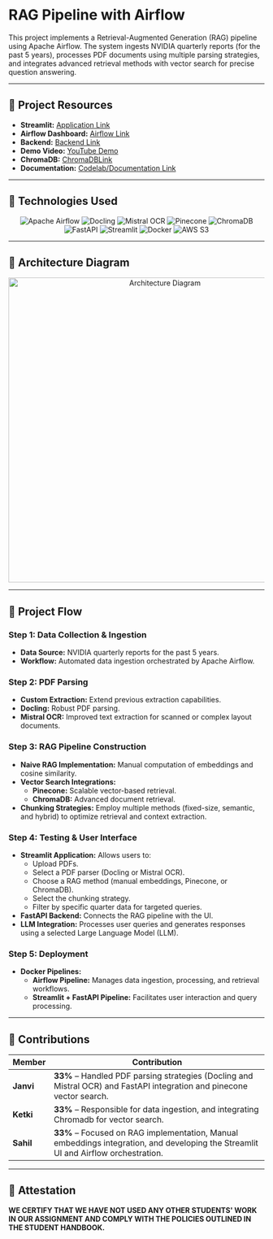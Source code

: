 # RAG Pipeline with Airflow

This project implements a Retrieval-Augmented Generation (RAG) pipeline using Apache Airflow. The system ingests NVIDIA quarterly reports (for the past 5 years), processes PDF documents using multiple parsing strategies, and integrates advanced retrieval methods with vector search for precise question answering.

---

## **📌 Project Resources**
- **Streamlit:** [Application Link](http://34.21.56.116:8501)
- **Airflow Dashboard:** [Airflow Link](http://34.21.56.116:8080)
- **Backend:** [Backend Link](http://34.21.56.116:8000)
- **Demo Video:** [YouTube Demo](https://youtu.be/7x4iwCADyJA)
- **ChromaDB:** [ChromaDBLink](http://34.21.56.116:8001)
- **Documentation:** [Codelab/Documentation Link](https://codelabs-preview.appspot.com/?file_id=1lXv5JZRfDRDjS80zOzsKx5Y2xpjeqESIqiHni75n_p8#4)


---

## **📌 Technologies Used**
<p align="center">
  <img src="https://img.shields.io/badge/-Apache_Airflow-017CEE?style=for-the-badge&logo=apache-airflow&logoColor=white" alt="Apache Airflow">
  <img src="https://img.shields.io/badge/-Docling-4B8BBE?style=for-the-badge" alt="Docling">
  <img src="https://img.shields.io/badge/-Mistral_OCR-FFCC00?style=for-the-badge" alt="Mistral OCR">
  <img src="https://img.shields.io/badge/-Pinecone-734BD4?style=for-the-badge" alt="Pinecone">
  <img src="https://img.shields.io/badge/-ChromaDB-34A853?style=for-the-badge" alt="ChromaDB">
  <img src="https://img.shields.io/badge/-FastAPI-009688?style=for-the-badge&logo=fastapi&logoColor=white" alt="FastAPI">
  <img src="https://img.shields.io/badge/-Streamlit-FF4B4B?style=for-the-badge&logo=streamlit&logoColor=white" alt="Streamlit">
  <img src="https://img.shields.io/badge/-Docker-2496ED?style=for-the-badge&logo=docker&logoColor=white" alt="Docker">
  <img src="https://img.shields.io/badge/-AWS_S3-569A31?style=for-the-badge&logo=amazon-s3&logoColor=white" alt="AWS S3">
</p>

---

## **📌 Architecture Diagram**
<p align="center">
  <img src="[https://your_link/architecture_diagram.jpg](https://github.com/ketki-mude/RAG_Pipeline_with_Airflow/blob/main/architecture-diagram/pdf_scraper_rag_based.png)" alt="Architecture Diagram" width="600">
</p>

---

## **📌 Project Flow**

### **Step 1: Data Collection & Ingestion**
- **Data Source:** NVIDIA quarterly reports for the past 5 years.
- **Workflow:** Automated data ingestion orchestrated by Apache Airflow.

### **Step 2: PDF Parsing**
- **Custom Extraction:** Extend previous extraction capabilities.
- **Docling:** Robust PDF parsing.
- **Mistral OCR:** Improved text extraction for scanned or complex layout documents.

### **Step 3: RAG Pipeline Construction**
- **Naive RAG Implementation:** Manual computation of embeddings and cosine similarity.
- **Vector Search Integrations:**
  - **Pinecone:** Scalable vector-based retrieval.
  - **ChromaDB:** Advanced document retrieval.
- **Chunking Strategies:** Employ multiple methods (fixed-size, semantic, and hybrid) to optimize retrieval and context extraction.

### **Step 4: Testing & User Interface**
- **Streamlit Application:** Allows users to:
  - Upload PDFs.
  - Select a PDF parser (Docling or Mistral OCR).
  - Choose a RAG method (manual embeddings, Pinecone, or ChromaDB).
  - Select the chunking strategy.
  - Filter by specific quarter data for targeted queries.
- **FastAPI Backend:** Connects the RAG pipeline with the UI.
- **LLM Integration:** Processes user queries and generates responses using a selected Large Language Model (LLM).

### **Step 5: Deployment**
- **Docker Pipelines:**
  - **Airflow Pipeline:** Manages data ingestion, processing, and retrieval workflows.
  - **Streamlit + FastAPI Pipeline:** Facilitates user interaction and query processing.

---

## **📌 Contributions**
| **Member**   | **Contribution**                                                                          |
|--------------|-------------------------------------------------------------------------------------------|
| **Janvi** | **33%** – Handled PDF parsing strategies (Docling and Mistral OCR) and FastAPI integration and pinecone vector search. |
| **Ketki** | **33%** – Responsible for data ingestion,  and integrating Chromadb for vector search. |
| **Sahil** | **33%** – Focused on RAG implementation, Manual embeddings integration, and developing the Streamlit UI and Airflow orchestration. |

---

## **📌 Attestation**
**WE CERTIFY THAT WE HAVE NOT USED ANY OTHER STUDENTS' WORK IN OUR ASSIGNMENT AND COMPLY WITH THE POLICIES OUTLINED IN THE STUDENT HANDBOOK.**
